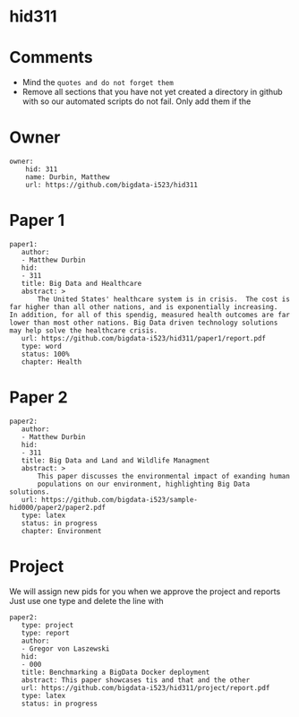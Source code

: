 # hid311
# Comments

* Mind the ```quotes and do not forget them```
* Remove all sections that you have not yet created a directory in github with so our automated scripts do not fail. Only add them if the 

# Owner

```
owner:
    hid: 311
    name: Durbin, Matthew
    url: https://github.com/bigdata-i523/hid311
```

# Paper 1

```
paper1:
   author: 
   - Matthew Durbin
   hid:
   - 311
   title: Big Data and Healthcare 
   abstract: >
       The United States' healthcare system is in crisis.  The cost is far higher than all other nations, and is exponentially increasing.  In addition, for all of this spendig, measured health outcomes are far lower than most other nations. Big Data driven technology solutions may help solve the healthcare crisis.
   url: https://github.com/bigdata-i523/hid311/paper1/report.pdf
   type: word
   status: 100%
   chapter: Health
```
   
# Paper 2

```
paper2:
   author: 
   - Matthew Durbin
   hid:
   - 311
   title: Big Data and Land and Wildlife Managment
   abstract: >
       This paper discusses the environmental impact of exanding human
       populations on our environment, highlighting Big Data solutions.
   url: https://github.com/bigdata-i523/sample-hid000/paper2/paper2.pdf   
   type: latex
   status: in progress
   chapter: Environment
```

# Project 

We will assign new pids for you when we approve the project and reports   
Just use one type and delete the line with 

```
paper2:
   type: project
   type: report
   author: 
   - Gregor von Laszewski
   hid:
   - 000
   title: Benchmarking a BigData Docker deployment
   abstract: This paper showcases tis and that and the other 
   url: https://github.com/bigdata-i523/hid311/project/report.pdf
   type: latex
   status: in progress
```
   
